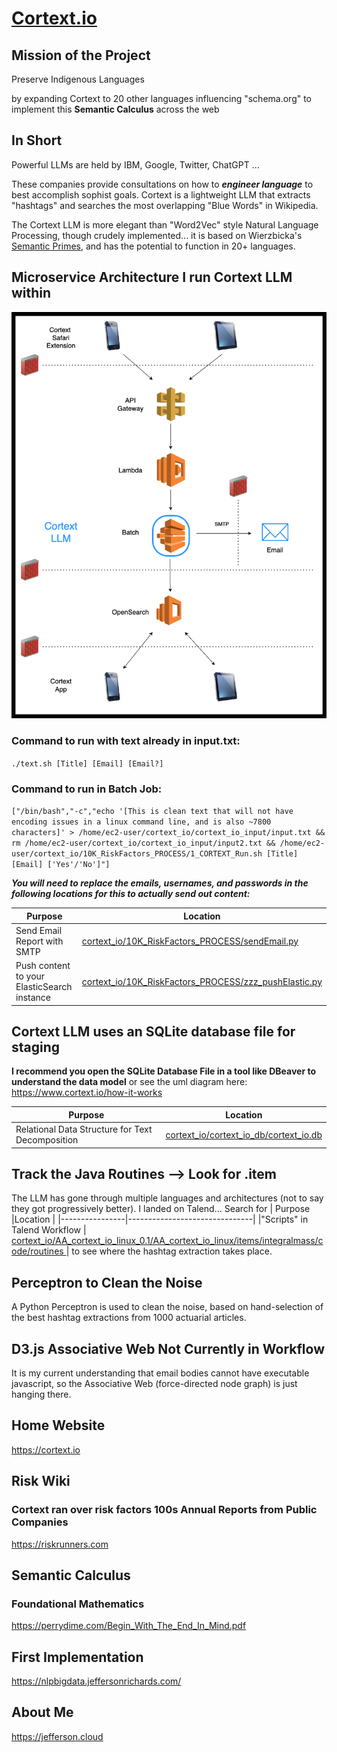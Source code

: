 # [Cortext.io](https://cortext.io)

## Mission of the Project
Preserve Indigenous Languages 

by
expanding Cortext to 20 other languages
influencing "schema.org" to implement this **Semantic Calculus** across the web

## In Short
Powerful LLMs are held by IBM, Google, Twitter, ChatGPT ...

These companies provide consultations on how to ***engineer language*** to best accomplish sophist goals.
Cortext is a lightweight LLM that extracts "hashtags" and searches the most overlapping "Blue Words" in Wikipedia.

The Cortext LLM is more elegant than "Word2Vec" style Natural Language Processing, though crudely implemented... it is based on Wierzbicka's [Semantic Primes](https://en.wikipedia.org/wiki/Natural_semantic_metalanguage), and has the potential to function in 20+ languages.



## Microservice Architecture I run Cortext LLM within

![Cortext_Arch_AWS_Services](Cortext_Arch_AWS_Services.png)



### Command to run with text already in input.txt:
`./text.sh [Title] [Email] [Email?]`

### Command to run in Batch Job:
`["/bin/bash","-c","echo '[This is clean text that will not have encoding issues in a linux command line, and is also ~7800 characters]' > /home/ec2-user/cortext_io/cortext_io_input/input.txt && rm /home/ec2-user/cortext_io/cortext_io_input/input2.txt && /home/ec2-user/cortext_io/10K_RiskFactors_PROCESS/1_CORTEXT_Run.sh [Title] [Email] ['Yes'/'No']"]`

***You will need to replace the emails, usernames, and passwords in the following locations for this to actually send out content:***




|     Purpose        |Location                         |
|----------------|-------------------------------|
|Send Email Report with SMTP|[cortext_io/10K_RiskFactors_PROCESS/sendEmail.py](cortext_io/10K_RiskFactors_PROCESS/sendEmail.py)            |
|Push content to your ElasticSearch instance          |[cortext_io/10K_RiskFactors_PROCESS/zzz_pushElastic.py](cortext_io/10K_RiskFactors_PROCESS/zzz_pushElastic.py)            |


## Cortext LLM uses an SQLite database file for staging
**I recommend you open the SQLite Database File in a tool like DBeaver to understand the data model**
or see the uml diagram here: https://www.cortext.io/how-it-works

|     Purpose        |Location                         |
|----------------|-------------------------------|
|Relational Data Structure for Text Decomposition | [cortext_io/cortext_io_db/cortext_io.db](cortext_io/cortext_io_db/cortext_io.db)           |


## Track the Java Routines --> Look for .item
The LLM has gone through multiple languages and architectures (not to say they got progressively better). I landed on Talend... Search for
|     Purpose        |Location                         |
|----------------|-------------------------------|
|"Scripts" in Talend Workflow | [cortext_io/AA_cortext_io_linux_0.1/AA_cortext_io_linux/items/integralmass/code/routines ](cortext_io/AA_cortext_io_linux_0.1/AA_cortext_io_linux/items/integralmass/code/routines)           |
 to see where the hashtag extraction takes place.

## Perceptron to Clean the Noise
A Python Perceptron is used to clean the noise, based on hand-selection of the best hashtag extractions from 1000 actuarial articles.

## D3.js Associative Web Not Currently in Workflow
It is my current understanding that email bodies cannot have executable javascript, so the Associative Web (force-directed node graph) is just hanging there.


## Home Website
https://cortext.io

## Risk Wiki
### Cortext ran over risk factors 100s Annual Reports from Public Companies
https://riskrunners.com


## Semantic Calculus
### Foundational Mathematics
https://perrydime.com/Begin_With_The_End_In_Mind.pdf

## First Implementation
https://nlpbigdata.jeffersonrichards.com/

## About Me
https://jefferson.cloud